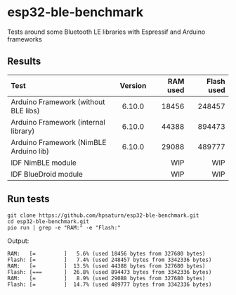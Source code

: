 # esp32-ble-benchmark

Tests around some Bluetooth LE libraries with Espressif and Arduino frameworks

## Results

| Test | Version |  RAM used | Flash used |
|:---------|:------:|------:|------:|
| Arduino Framework (without BLE libs)   | 6.10.0 | 18456 | 248457 |
| Arduino Framework (internal library)   | 6.10.0 | 44388 | 894473 |
| Arduino Framework (NimBLE Arduino lib) | 6.10.0 | 29088 | 489777 |
| IDF NimBLE module | | WIP | WIP |
| IDF BlueDroid module | | WIP | WIP |

## Run tests

```shell
git clone https://github.com/hpsaturn/esp32-ble-benchmark.git
cd esp32-ble-benchmark.git
pio run | grep -e "RAM:" -e "Flash:"
```

Output:

```shell
RAM:   [=         ]   5.6% (used 18456 bytes from 327680 bytes)
Flash: [=         ]   7.4% (used 248457 bytes from 3342336 bytes)
RAM:   [=         ]  13.5% (used 44388 bytes from 327680 bytes)
Flash: [===       ]  26.8% (used 894473 bytes from 3342336 bytes)
RAM:   [=         ]   8.9% (used 29088 bytes from 327680 bytes)
Flash: [=         ]  14.7% (used 489777 bytes from 3342336 bytes)
```
